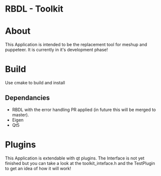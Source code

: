 RBDL - Toolkit
=============

# About

This Application is intended to be the replacement tool for meshup and puppeteer. It is currently in it's development phase! 

# Build

Use cmake to build and install

## Dependancies

* RBDL with the error handling PR applied (in future this will be merged to master).
* Eigen
* Qt5

# Plugins

This Application is extendable with qt plugins. The Interface is not yet finished but you can take a look at the toolkit_inteface.h and
the TestPlugin to get an idea of how it will work!

